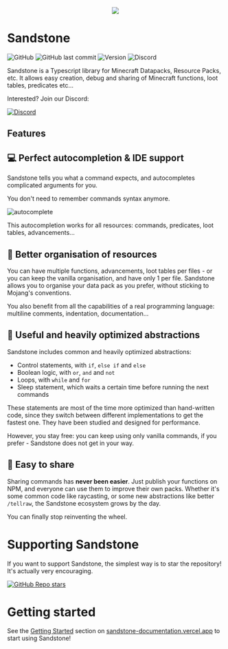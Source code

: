<div align="center"><img src=https://vignette.wikia.nocookie.net/minecraft/images/d/d6/Sandstone.png/></div>

# Sandstone

![GitHub](https://img.shields.io/github/license/sandstone-mc/sandstone)
![GitHub last commit](https://img.shields.io/github/last-commit/sandstone-mc/sandstone?color=blue)
![Version](https://img.shields.io/badge/version-alpha-success)
![Discord](https://img.shields.io/discord/800035701243772969?color=%237289DA&label=discord)

Sandstone is a Typescript library for Minecraft Datapacks, Resource Packs, etc. It allows easy creation, debug and sharing of Minecraft functions, loot tables, predicates etc...

Interested? Join our Discord:

[![Discord](https://invidget.switchblade.xyz/4tzM5aXDRe)](https://discord.gg/4tzM5aXDRe)

## Features

## 💻 Perfect autocompletion & IDE support

Sandstone tells you what a command expects, and autocompletes complicated arguments for you.

You don't need to remember commands syntax anymore.

![autocomplete](https://raw.githubusercontent.com/sandstone-mc/sandstone/4d3d74210b74ccf0bb807b90c35c1920ce1aa44a/docs/readme/autocomplete.gif)

This autocompletion works for all resources: commands, predicates, loot tables, advancements...

## 📂 Better organisation of resources
You can have multiple functions, advancements, loot tables per files - or you can keep the vanilla organisation, and have only 1 per file. Sandstone allows you to organise your data pack as you prefer, without sticking to Mojang's conventions.

You also benefit from all the capabilities of a real programming language: multiline comments, indentation, documentation...

## 🚀 Useful and heavily optimized abstractions

Sandstone includes common and heavily optimized abstractions:
- Control statements, with `if`, `else if` and `else`
- Boolean logic, with `or`, `and` and `not`
- Loops, with `while` and `for`
- Sleep statement, which waits a certain time before running the next commands

These statements are most of the time more optimized than hand-written code, since they switch between different implementations to get the fastest one. They have been studied and designed for performance.

However, you stay free: you can keep using only vanilla commands, if you prefer - Sandstone does not get in your way.

## 👐 Easy to share
Sharing commands has **never been easier**. Just publish your functions on NPM, and everyone can use them to improve their own packs. Whether it's some common code like raycasting, or some new abstractions like better `/tellraw`, the Sandstone ecosystem grows by the day.

You can finally stop reinventing the wheel.

# Supporting Sandstone

If you want to support Sandstone, the simplest way is to star the repository! It's actually very encouraging.

[![GitHub Repo stars](https://img.shields.io/github/stars/sandstone-mc/sandstone?style=social)](https://github.com/sandstone-mc/sandstone/blob/master/README.md)

# Getting started

See the [Getting Started](https://sandstone-documentation.vercel.app/docs) section on [sandstone-documentation.vercel.app](https://sandstone-documentation.vercel.app/) to start using Sandstone!
